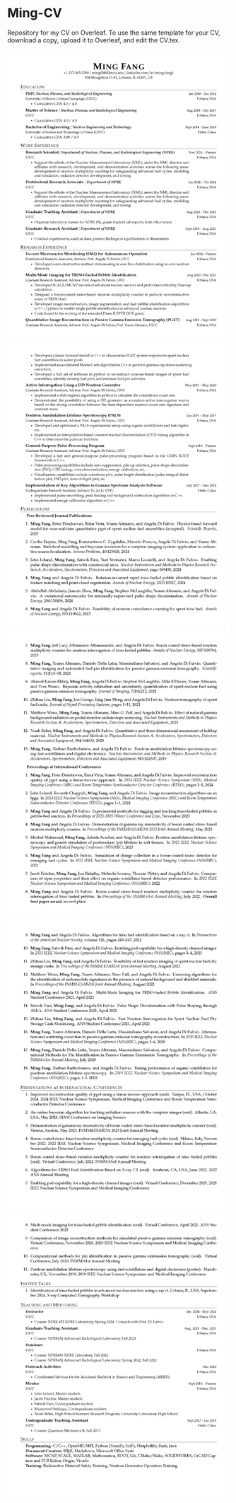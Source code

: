 <!--
 * @Description: 
 * @Author: Ming Fang
 * @Date: 2023-01-01 16:17:58
 * @LastEditors: Ming Fang
 * @LastEditTime: 2025-03-10 23:17:10
-->
# Ming-CV

Repository for my CV on Overleaf. To use the same template for your CV, download a copy, upload it to Overleaf, and edit the CV.tex. 

![](Ming_CV/Ming_CV_Page_1.png)
![](Ming_CV/Ming_CV_Page_2.png)
![](Ming_CV/Ming_CV_Page_3.png)
![](Ming_CV/Ming_CV_Page_4.png)
![](Ming_CV/Ming_CV_Page_5.png)
<!-- ![](Ming_CV/Ming_CV_Page_6.png) -->